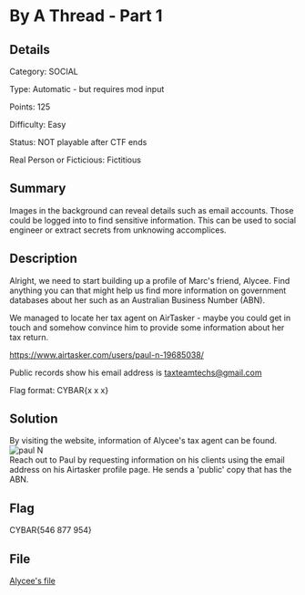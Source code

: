 # By A Thread - Part 1

## Details 
Category: SOCIAL

Type: Automatic - but requires mod input

Points: 125

Difficulty: Easy

Status: NOT playable after CTF ends

Real Person or Ficticious: Fictitious

## Summary
Images in the background can reveal details such as email accounts. Those could be logged into to find sensitive information. This can be used to social engineer or extract secrets from unknowing accomplices.
 
## Description 
Alright, we need to start building up a profile of Marc's friend, Alycee. Find anything you can that might help us find more information on government databases about her such as an Australian Business Number (ABN).

We managed to locate her tax agent on AirTasker - maybe you could get in touch and somehow convince him to provide some information about her tax return.

https://www.airtasker.com/users/paul-n-19685038/

Public records show his email address is taxteamtechs@gmail.com

Flag format: CYBAR{x x x}

## Solution

By visiting the website, information of Alycee's tax agent can be found. 
![paul N]()
<br>
Reach out to Paul by requesting information on his clients using the email address on his Airtasker profile page. He sends a 'public' copy that has the ABN.

## Flag 

CYBAR{546 877 954}

## File 
[Alycee's file]()
